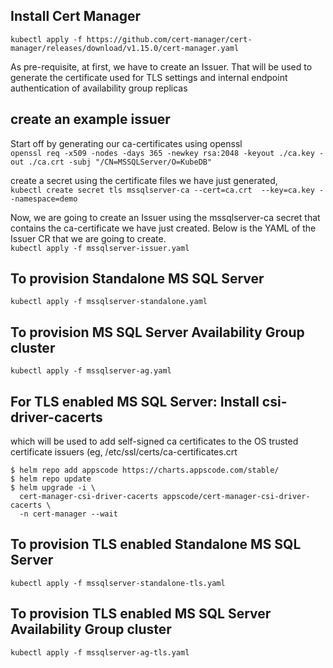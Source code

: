 ## Install Cert Manager
` kubectl apply -f https://github.com/cert-manager/cert-manager/releases/download/v1.15.0/cert-manager.yaml `


As pre-requisite, at first, we have to create an Issuer.
That will be used to generate the certificate used for TLS settings and internal endpoint authentication of availability group replicas

## create an example issuer
Start off by generating our ca-certificates using openssl    
` openssl req -x509 -nodes -days 365 -newkey rsa:2048 -keyout ./ca.key -out ./ca.crt -subj "/CN=MSSQLServer/O=KubeDB" `

create a secret using the certificate files we have just generated,  
`kubectl create secret tls mssqlserver-ca --cert=ca.crt  --key=ca.key --namespace=demo`


Now, we are going to create an Issuer using the mssqlserver-ca secret that contains the ca-certificate we have just created.
Below is the YAML of the Issuer CR that we are going to create.  
`kubectl apply -f mssqlserver-issuer.yaml`

## To provision Standalone MS SQL Server 
`kubectl apply -f mssqlserver-standalone.yaml`

## To provision MS SQL Server Availability Group cluster
`kubectl apply -f mssqlserver-ag.yaml`



## For TLS enabled MS SQL Server: Install csi-driver-cacerts
which will be used to add self-signed ca certificates to the OS trusted certificate issuers (eg, /etc/ssl/certs/ca-certificates.crt

```
$ helm repo add appscode https://charts.appscode.com/stable/
$ helm repo update
$ helm upgrade -i \
  cert-manager-csi-driver-cacerts appscode/cert-manager-csi-driver-cacerts \
  -n cert-manager --wait
```

## To provision TLS enabled Standalone MS SQL Server 
`kubectl apply -f mssqlserver-standalone-tls.yaml`

## To provision TLS enabled MS SQL Server Availability Group cluster
`kubectl apply -f mssqlserver-ag-tls.yaml`
